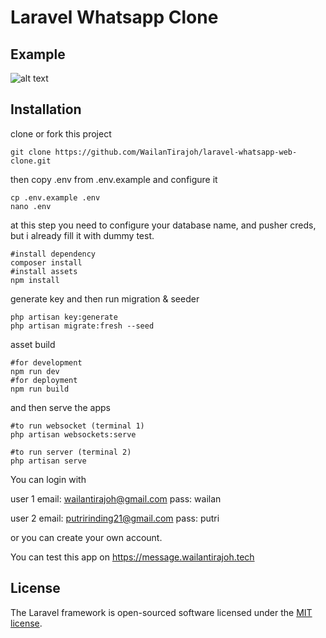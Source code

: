 # Laravel Whatsapp Clone

## Example

![alt text](https://github.com/WailanTirajoh/laravel-whatsapp-web-clone/blob/main/ex.jpg?raw=true)

## Installation

clone or fork this project
```
git clone https://github.com/WailanTirajoh/laravel-whatsapp-web-clone.git
```
then copy .env from .env.example and configure it
```
cp .env.example .env
nano .env
```
at this step you need to configure your database name, and pusher creds, but i already fill it with dummy test.
```
#install dependency
composer install
#install assets
npm install
```
generate key and then run migration & seeder
```
php artisan key:generate
php artisan migrate:fresh --seed
```

asset build
```
#for development
npm run dev
#for deployment
npm run build
```

and then serve the apps
```
#to run websocket (terminal 1)
php artisan websockets:serve

#to run server (terminal 2)
php artisan serve
```

You can login with

user 1
email: wailantirajoh@gmail.com
pass: wailan

user 2
email: putririnding21@gmail.com
pass: putri

or you can create your own account.

You can test this app on https://message.wailantirajoh.tech

## License

The Laravel framework is open-sourced software licensed under the [MIT license](https://opensource.org/licenses/MIT).
